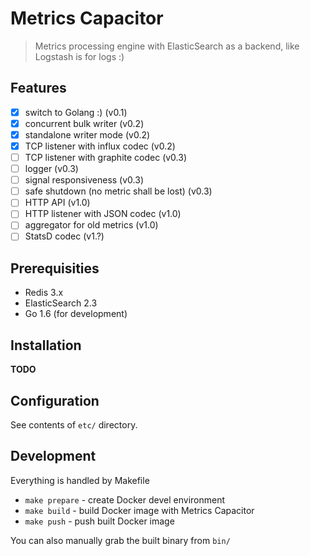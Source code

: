 # Metrics Capacitor

> Metrics processing engine with ElasticSearch as a backend, like Logstash is for logs :)

## Features

- [x] switch to Golang :) (v0.1)
- [x] concurrent bulk writer (v0.2)
- [x] standalone writer mode (v0.2)
- [x] TCP listener with influx codec (v0.2)
- [ ] TCP listener with graphite codec (v0.3)
- [ ] logger (v0.3)
- [ ] signal responsiveness (v0.3)
- [ ] safe shutdown (no metric shall be lost) (v0.3)
- [ ] HTTP API (v1.0)
- [ ] HTTP listener with JSON codec (v1.0)
- [ ] aggregator for old metrics (v1.0)
- [ ] StatsD codec (v1.?)

## Prerequisities

- Redis 3.x
- ElasticSearch 2.3
- Go 1.6 (for development)

## Installation

**TODO**

## Configuration

See contents of ```etc/``` directory.

## Development

Everything is handled by Makefile

- ```make prepare``` - create Docker devel environment
- ```make build``` - build Docker image with Metrics Capacitor
- ```make push``` - push built Docker image

You can also manually grab the built binary from ```bin/```
